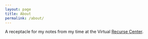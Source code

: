 ```yaml
---
layout: page
title: About
permalink: /about/
---
```


 A receptacle for my notes from my time at the Virtual [Recurse Center](https://www.recurse.com/).